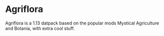 # Agriflora
Agriflora is a 1.13 datpack based on the popular mods Mystical Agriculture and Botania, with extra cool stuff.
